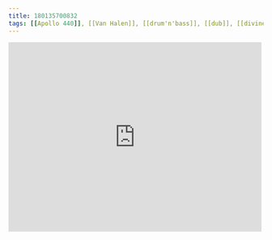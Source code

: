 ```yaml
---
title: 180135700832
tags: [[Apollo 440]], [[Van Halen]], [[drum'n'bass]], [[dub]], [[divine inspiration]]
---
```

<iframe allow="accelerometer; autoplay; clipboard-write; encrypted-media; gyroscope; picture-in-picture" allowfullscreen="" frameborder="0" height="375" id="youtube_iframe" src="https://www.youtube.com/embed/0Euz1CmRjgA?feature=oembed&amp;enablejsapi=1&amp;origin=https://safe.txmblr.com&amp;wmode=opaque" width="500"></iframe>